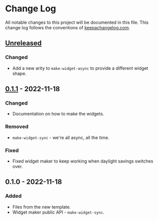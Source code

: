 # Change Log
All notable changes to this project will be documented in this file. This change log follows the conventions of [keepachangelog.com](http://keepachangelog.com/).

## [Unreleased]
### Changed
- Add a new arity to `make-widget-async` to provide a different widget shape.

## [0.1.1] - 2022-11-18
### Changed
- Documentation on how to make the widgets.

### Removed
- `make-widget-sync` - we're all async, all the time.

### Fixed
- Fixed widget maker to keep working when daylight savings switches over.

## 0.1.0 - 2022-11-18
### Added
- Files from the new template.
- Widget maker public API - `make-widget-sync`.

[Unreleased]: https://github.com/your-name/clojure-problems/compare/0.1.1...HEAD
[0.1.1]: https://github.com/your-name/clojure-problems/compare/0.1.0...0.1.1
